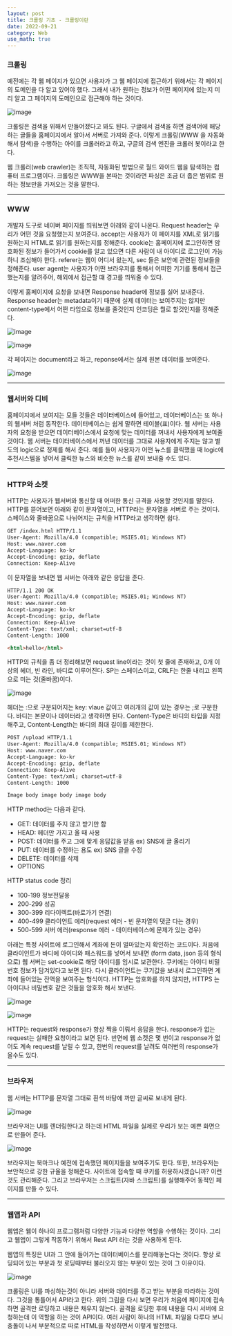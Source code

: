 ```yaml
---
layout: post
title: 크롤링 기초 - 크롤링이란
date: 2022-09-21
category: Web
use_math: true
---
```


### 크롤링

예전에는 각 웹 페이지가 있으면 사용자가 그 웹 페이지에 접근하기 위해서는 각 페이지의 도메인을 다 알고 있어야 했다. 그래서 내가 원하는 정보가 어떤 페이지에 있는지 미리 알고 그 페이지의 도메인으로 접근해야 하는 것이다. 

![image](https://user-images.githubusercontent.com/61526722/191630570-9d4a68ec-f38b-43be-8a99-9ebc6ac0f236.png)

크롤링은 검색을 위해서 만들어졌다고 봐도 된다. 구글에서 검색을 하면 검색어에 해당하는 글들을 홈페이지에서 알아서 서버로 가져와 준다. 이렇게 크롤링(WWW 을 자동화해서 탐색)을 수행하는 아이를 크롤러라고 하고, 구글의 검색 엔진을 크롤러 봇이라고 한다. 

웹 크롤러(web crawler)는 조직적, 자동화된 방법으로 월드 와이드 웹을 탐색하는 컴퓨터 프로그램이다. 크롤링은 WWW을 본따는 것이라면 파싱은 조금 더 좁은 범위로 원하는 정보만을 가져오는 것을 말한다. 

---

### WWW

개발자 도구로 네이버 페이지를 띄워보면 아래와 같이 나온다. Request header는 우리가 어떤 것을 요청했는지 보여준다. accept는 사용자가 이 페이지를 XML로 읽기를 원하는지 HTML로 읽기를 원하는지를 정해준다. cookie는 홈페이지에 로그인하면 암호화된 정보가 들어가서 cookie를 알고 있으면 다른 사람이 내 아이디로 로그인이 가능하니 조심해야 한다. referer는 웹이 어디서 왔는지, sec 들은 보안에 관련된 정보들을 정해준다. user agent는 사용자가 어떤 브라우저를 통해서 어떠한 기기를 통해서 접근했는지를 알려주어, 해외에서 접근할 떄 경고를 띄워줄 수 있다. 

이렇게 홈페이지에 요청을 보내면 Response header에 정보를 실어 보내준다. Response header는 metadata이기 때문에 실제 데이터는 보여주지는 않지만 content-type에서 어떤 타입으로 정보를 줄것인지 인코딩은 뭘로 할것인지를 정해준다.

![image](https://user-images.githubusercontent.com/61526722/191632497-055b1089-b071-4fda-bf10-0a8472417088.png)

![image](https://user-images.githubusercontent.com/61526722/191632537-9f849521-8a90-49db-92f2-c698e8920678.png)

각 페이지는 document라고 하고, reponse에서는 실제 원본 데이터를 보여준다. 

![image](https://user-images.githubusercontent.com/61526722/191686068-c79c7835-a8eb-4ab2-88ac-bbf4efea58fd.png)

----

### 웹서버와 디비

홈페이지에서 보여지는 모들 것들은 데이터베이스에 들어있고, 데이터베이스는 또 하나의 웹서버 처럼 동작한다. 데이터베이스는 쉽게 말하면 테이블(표)이다. 웹 서버는 사용자의 요청을 받으면 데이터베이스에서 요청에 맞는 데이터를 꺼내서 사용자에게 보여줄 것이다. 웹 서버는 데이터베이스에서 꺼낸 데이터를 그대로 사용자에게 주지는 않고 별도의 logic으로 정제를 해서 준다. 예를 들어 사용자가 어떤 뉴스를 클릭했을 때 logic에 추천시스템을 넣어서 클릭한 뉴스와 비슷한 뉴스를 같이 보내줄 수도 있다. 

---

### HTTP와 소켓

HTTP는 사용자가 웹서버와 통신할 때 어떠한 통신 규격을 사용할 것인지를 말한다. HTTP를 뜯어보면 아래와 같이 문자열이고, HTTP라는 문자열을 서버로 주는 것이다. 스페이스와 줄바꿈으로 나뉘어지는 규칙을 HTTP라고 생각하면 쉽다.  

```HTML
GET /index.html HTTP/1.1
User-Agent: Mozilla/4.0 (compatible; MSIE5.01; Windows NT)
Host: www.naver.com
Accept-Language: ko-kr
Accept-Encoding: gzip, deflate
Connection: Keep-Alive
```

이 문자열을 보내면 웹 서버는 아래와 같은 응답을 준다. 

```HTML
HTTP/1.1 200 OK
User-Agent: Mozilla/4.0 (compatible; MSIE5.01; Windows NT)
Host: www.naver.com
Accept-Language: ko-kr
Accept-Encoding: gzip, deflate
Connection: Keep-Alive
Content-Type: text/xml; charset=utf-8
Content-Length: 1000

<html>hello</html>
```

HTTP의 규칙을 좀 더 정리해보면 request line이라는 것이 첫 줄에 존재하고, 0개 이상의 헤더, 빈 라인, 바디로 이루어진다. SP는 스페이스이고, CRLF는 한줄 내리고 왼쪽으로 미는 것(줄바꿈)이다. 

![image](https://user-images.githubusercontent.com/61526722/191690207-2ca10eaa-6ee7-44e7-babd-cd355010ac15.png)

헤더는 :으로 구분되어지는 key: vlaue 값이고 여러개의 값이 있는 경우는 ;로 구분한다. 바디는 본문이나 데이터라고 생각하면 된다. Content-Type은 바디의 타입을 지정해주고, Content-Length는 바디의 최대 길이를 제한한다. 

```HTML
POST /upload HTTP/1.1
User-Agent: Mozilla/4.0 (compatible; MSIE5.01; Windows NT)
Host: www.naver.com
Accept-Language: ko-kr
Accept-Encoding: gzip, deflate
Connection: Keep-Alive
Content-Type: text/xml; charset=utf-8
Content-Length: 1000

Image body image body image body
```

HTTP method는 다음과 같다.

- GET: 데이터를 주지 않고 받기만 함
- HEAD: 헤더만 가지고 올 때 사용
- POST: 데이터를 주고 그에 맞게 응답값을 받음 ex) SNS에 글 올리기
- PUT: 데이터를 수정하는 용도 ex) SNS 글을 수정
- DELETE: 데이터를 삭제
- OPTIONS

HTTP status code 정리

- 100-199 정보전달용
- 200-299 성공
- 300-399 리다이렉트(바로가기 연결)
- 400-499 클라이언트 에러(request 에러 - 빈 문자열의 댓글 다는 경우)
- 500-599 서버 에러(response 에러 - 데이터베이스에 문제가 있는 경우)

아래는 특정 사이트에 로그인해서 계좌에 돈이 얼마있는지 확인하는 코드이다. 처음에 클라이인트가 바디에 아이디와 패스워드를 넣어서 보내면 (form data, json 등의 형식으로) 웹 서버는 set-cookie로 해당 아이디를 임시로 보관한다. 쿠키에는 아이디 비밀번호 정보가 담겨있다고 보면 된다. 다시 클라이언트는 쿠기값을 보내서 로그인하면 계좌에 들어있는 잔액을 보여주는 형식이다. HTTP는 암호화를 하지 않지만, HTTPS 는 아이디나 비밀번호 같은 것들을 암호화 해서 보낸다. 

![image](https://user-images.githubusercontent.com/61526722/191695760-f6fa2be8-fb68-4184-ac81-668f45474dd0.png)

![image](https://user-images.githubusercontent.com/61526722/191695798-e0e8e6c7-be64-4c66-a338-621db05bbd39.png)

HTTP는 request와 response가 항상 짝을 이뤄서 응답을 한다. response가 없는 request는 실패한 요청이라고 보면 된다. 반면에 웹 소켓은 몇 번이고 response가 없어도 계속 request를 날릴 수 있고, 한번의 request를 날려도 여러번의 response가 올수도 있다. 

---

### 브라우저

웹 서버는 HTTP를 문자열 그대로 흰색 바탕에 까만 글씨로 보내게 된다. 

![image](https://user-images.githubusercontent.com/61526722/191699740-1b30b1f3-988b-4d74-8fc9-9b9f7a97db09.png)

브라우저는 UI를 렌더링한다고 하는데 HTML 파일을 실제로 우리가 보는 예쁜 화면으로 만들어 준다. 

![image](https://user-images.githubusercontent.com/61526722/191700136-4b78abfa-9f88-44ea-ba54-14b4da9f4c5a.png)

브라우저는 북마크나 예전에 접속했던 페이지들을 보여주기도 한다. 또한, 브라우저는 보안적으로 강한 규율을 정해준다. 사이트에 접속할 때 쿠키를 허용하시겠습니까? 이런것도 관리해준다. 그리고 브라우저는 스크립트(자바 스크립트)를 실행해주어 동적인 페이지를 만들 수 있다. 

---

### 웹앱과 API

웹앱은 웹이 하나의 프로그램처럼 다양한 기능과 다양한 역할을 수행하는 것이다. 그리고 웹앱이 그렇게 작동하기 위해서 Rest API 라는 것을 사용하게 된다. 

웹앱의 특징은 UI과 그 안에 들어가는 데이터베이스를 분리해놓는다는 것이다. 항상 로딩되어 있는 부분과 첫 로딩때부터 불러오지 않는 부분이 있는 것이 그 이유이다. 

![image](https://user-images.githubusercontent.com/61526722/191701616-bbfbbc77-5f58-4e75-8792-a6303cf036bc.png)

크롤링은 UI를 파싱하는것이 아니라 서버와 데이터를 주고 받는 부분을 따라하는 것이다. 그것을 통틀어서 API라고 한다. 위의 그림을 다시 보면 우리가 처음에 페이지에 접속하면 골격만 로딩하고 내용은 채우지 않는다. 골격을 로딩한 후에 내용을 다시 서버에 요청하는데 이 역할을 하는 것이 API이다. 여러 사람이 하나의 HTML 파일을 다루다 보니 충돌이 나서 부분적으로 따로 HTML을 작성하면서 이렇게 발전했다. 




